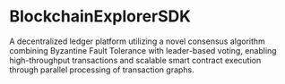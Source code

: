 # BlockchainExplorerSDK
A decentralized ledger platform utilizing a novel consensus algorithm combining Byzantine Fault Tolerance with leader-based voting, enabling high-throughput transactions and scalable smart contract execution through parallel processing of transaction graphs.
